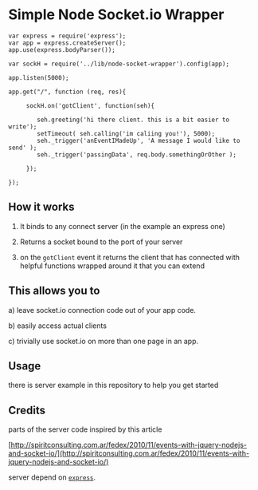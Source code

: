 # Simple Node Socket.io Wrapper

    var express = require('express');
    var app = express.createServer();
    app.use(express.bodyParser());

    var sockH = require('../lib/node-socket-wrapper').config(app);

    app.listen(5000);

    app.get("/", function (req, res){
    
         sockH.on('gotClient', function(seh){
           
            seh.greeting('hi there client. this is a bit easier to write');
            setTimeout( seh.calling('im caliing you!'), 5000);
            seh._trigger('anEventIMadeUp', 'A message I would like to send' );
            seh._trigger('passingData', req.body.somethingOrOther );

         });

    });
 

## How it works

1) It binds to any connect server (in the example an express one) 

2) Returns a socket bound to the port of your server  

3) on the `gotClient` event it returns the client that has connected with helpful functions wrapped around it that you can extend


## This allows you to

a) leave socket.io connection code out of your app code.

b) easily access actual clients

c) trivially use socket.io on more than one page in an app.


## Usage

there is server example in this repository to help you get started


## Credits

parts of the server code inspired by this article

[http://spiritconsulting.com.ar/fedex/2010/11/events-with-jquery-nodejs-and-socket-io/](http://spiritconsulting.com.ar/fedex/2010/11/events-with-jquery-nodejs-and-socket-io/)

server depend on [`express`](http://expressjs.com).
